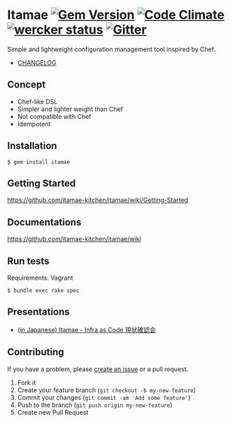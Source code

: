 # Itamae [![Gem Version](https://badge.fury.io/rb/itamae.svg)](http://badge.fury.io/rb/itamae) [![Code Climate](https://codeclimate.com/github/ryotarai/itamae/badges/gpa.svg)](https://codeclimate.com/github/ryotarai/itamae) [![wercker status](https://app.wercker.com/status/3e7be3b982d3671940a07e3ef45d9f5f/s/master "wercker status")](https://app.wercker.com/project/bykey/3e7be3b982d3671940a07e3ef45d9f5f) [![Gitter](https://badges.gitter.im/Join%20Chat.svg)](https://gitter.im/itamae-kitchen/itamae?utm_source=badge&utm_medium=badge&utm_campaign=pr-badge)

Simple and lightweight configuration management tool inspired by Chef.

- [CHANGELOG](https://github.com/itamae-kitchen/itamae/blob/master/CHANGELOG.md)

## Concept

- Chef-like DSL
- Simpler and lighter weight than Chef
- Not compatible with Chef
- Idempotent

## Installation

```
$ gem install itamae
```

## Getting Started

https://github.com/itamae-kitchen/itamae/wiki/Getting-Started

## Documentations

https://github.com/itamae-kitchen/itamae/wiki

## Run tests

Requirements: Vagrant

```
$ bundle exec rake spec
```

## Presentations

- [(in Japanese) Itamae - Infra as Code 現状確認会](https://speakerdeck.com/ryotarai/itamae-infra-as-code-xian-zhuang-que-ren-hui)

## Contributing

If you have a problem, please [create an issue](https://github.com/ryotarai/itamae/issues/new) or a pull request.

1. Fork it
2. Create your feature branch (`git checkout -b my-new-feature`)
3. Commit your changes (`git commit -am 'Add some feature'`)
4. Push to the branch (`git push origin my-new-feature`)
5. Create new Pull Request

